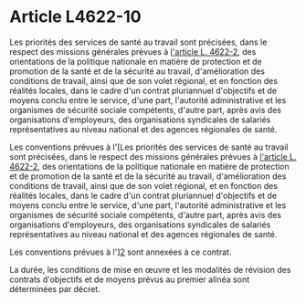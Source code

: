 # Article L4622-10

Les priorités des services de santé au travail sont précisées, dans le respect des missions générales prévues à [l'article L. 4622-2][1], des orientations de la politique nationale en matière de protection et de promotion de la santé et de la sécurité au travail, d'amélioration des conditions de travail, ainsi que de son volet régional, et en fonction des réalités locales, dans le cadre d'un contrat pluriannuel d'objectifs et de moyens conclu entre le service, d'une part, l'autorité administrative et les organismes de sécurité sociale compétents, d'autre part, après avis des organisations d'employeurs, des organisations syndicales de salariés représentatives au niveau national et des agences régionales de santé. 
  
  
Les conventions prévues à l'[Les priorités des services de santé au travail sont précisées, dans le respect des missions générales prévues à [l'article L. 4622-2][1], des orientations de la politique nationale en matière de protection et de promotion de la santé et de la sécurité au travail, d'amélioration des conditions de travail, ainsi que de son volet régional, et en fonction des réalités locales, dans le cadre d'un contrat pluriannuel d'objectifs et de moyens conclu entre le service, d'une part, l'autorité administrative et les organismes de sécurité sociale compétents, d'autre part, après avis des organisations d'employeurs, des organisations syndicales de salariés représentatives au niveau national et des agences régionales de santé. 
  
  
Les conventions prévues à l'][2] sont annexées à ce contrat. 
  
  
La durée, les conditions de mise en œuvre et les modalités de révision des contrats d'objectifs et de moyens prévus au premier alinéa sont déterminées par décret.

 [1]: /affichCodeArticle.do?cidTexte=LEGITEXT000006072050&idArticle=LEGIARTI000006903352&dateTexte=&categorieLien=cid
 [2]: /affichCodeArticle.do?cidTexte=LEGITEXT000006073189&idArticle=LEGIARTI000023262979&dateTexte=&categorieLien=cid
